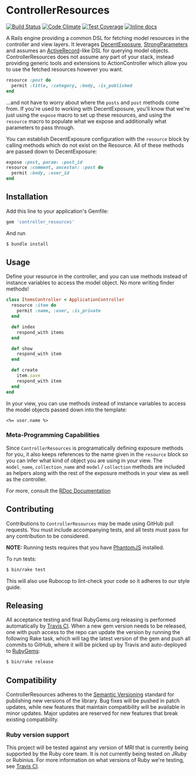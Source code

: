 # ControllerResources

[![Build Status](https://travis-ci.org/tubbo/controller_resources.svg)](https://travis-ci.org/tubbo/controller_resources)
[![Code Climate](https://codeclimate.com/github/tubbo/controller_resources/badges/gpa.svg)](https://codeclimate.com/github/tubbo/controller_resources)
[![Test Coverage](https://codeclimate.com/github/tubbo/controller_resources/badges/coverage.svg)](https://codeclimate.com/github/tubbo/controller_resources)
[![Inline docs](http://inch-ci.org/github/tubbo/controller_resources.svg?branch=master)](http://inch-ci.org/github/tubbo/controller_resources)

A Rails engine providing a common DSL for fetching model resources in
the controller and view layers. It leverages
[DecentExposure][de], [StrongParameters][sp] and assumes an
[ActiveRecord][ar]-like DSL for querying model objects.
ControllerResources does not assume any part of your stack, instead
providing generic tools and extensions to ActionController which allow
you to use the fetched resources however you want.

```ruby
resource :post do
  permit :title, :category, :body, :is_published
end
```

...and not have to worry about where the `posts` and `post` methods come
from. If you're used to working with DecentExposure, you'll know that
we're just using the `expose` macro to set up these resources, and using
the `resource` macro to populate what we expose and additionally what
parameters to pass through.

You can establish DecentExposure configuration with the `resource` block
by calling methods which do not exist on the Resource. All of these
methods are passed down to DecentExposure:

```ruby
expose :post, param: :post_id
resource :comment, ancestor: :post do
  permit :body, :user_id
end
```

## Installation

Add this line to your application's Gemfile:

```ruby
gem 'controller_resources'
```

And run

```bash
$ bundle install
```

## Usage

Define your resource in the controller, and you can use methods instead
of instance variables to access the model object. No more writing finder
methods!

```ruby
class ItemsController < ApplicationController
  resource :item do
    permit :name, :user, :is_private
  end

  def index
    respond_with items
  end

  def show
    respond_with item
  end

  def create
    item.save
    respond_with item
  end
end
```

In your view, you can use methods instead of instance variables to
access the model objects passed down into the template:

```erb
<%= user.name %>
```

### Meta-Programming Capabilities

Since `ControllerResources` is programatically defining exposure methods
for you, it also keeps references to the name given in the `resource`
block so you can infer what kind of object you are using in your view.
The `model_name`, `collection_name` and `model` / `collection` methods
are included as helpers along with the rest of the exposure methods in
your view as well as the controller.

For more, consult the [RDoc Documentation][rdoc]

## Contributing

Contributions to `ControllerResources` may be made using GitHub pull
requests. You must include accompanying tests, and all tests must pass
for any contribution to be considered.

**NOTE:** Running tests requires that you have [PhantomJS][pjs]
installed.

To run tests:

```bash
$ bin/rake test
```

This will also use Rubocop to lint-check your code so it adheres to our
style guide.

## Releasing

All acceptance testing and final RubyGems.org releasing is performed
automatically by [Travis CI][ci]. When a new gem version needs to be
released, one with push access to the repo can update the version by
running the following Rake task, which will tag the latest version of
the gem and push all commits to GitHub, where it will be picked up by
Travis and auto-deployed to [RubyGems][rg]:

```bash
$ bin/rake release
```

## Compatibility

ControllerResources adheres to the [Semantic Versioning][sv]
standard for publishing new versions of the library. Bug fixes will be
pushed in patch updates, while new features that maintain compatibility
will be available in minor updates. Major updates are reserved for new
features that break existing compatibility.

### Ruby version support

This project will be tested against any version of MRI that is currently
being supported by the Ruby core team. It is not currently being tested
on JRuby or Rubinius. For more information on what versions of Ruby
we're testing, see [Travis CI][ci].

[de]: https://github.com/hashrocket/decent_exposure
[sp]: https://github.com/rails/strong_parameters
[ci]: https://travis-ci.org
[rg]: https://rubygems.org
[pjs]: http://phantomjs.org
[sv]: http://semver.org
[rdoc]: http://rubydoc.info/github/tubbo/controller_resources/master
[ar]: http://guides.rubyonrails.org/active_record_basics.html
